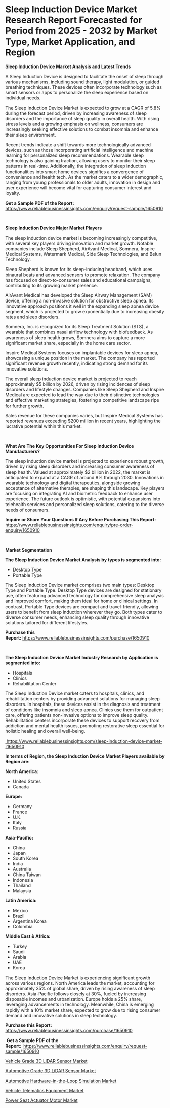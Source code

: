 <p><h1>Sleep Induction Device Market Research Report Forecasted for Period from 2025 -  2032 by Market Type, Market Application, and Region</h1></p><p><strong>Sleep Induction Device Market Analysis and Latest Trends</strong></p>
<p><p>A Sleep Induction Device is designed to facilitate the onset of sleep through various mechanisms, including sound therapy, light modulation, or guided breathing techniques. These devices often incorporate technology such as smart sensors or apps to personalize the sleep experience based on individual needs.</p><p>The Sleep Induction Device Market is expected to grow at a CAGR of 5.8% during the forecast period, driven by increasing awareness of sleep disorders and the importance of sleep quality in overall health. With rising stress levels and a growing emphasis on wellness, consumers are increasingly seeking effective solutions to combat insomnia and enhance their sleep environment.</p><p>Recent trends indicate a shift towards more technologically advanced devices, such as those incorporating artificial intelligence and machine learning for personalized sleep recommendations. Wearable sleep technology is also gaining traction, allowing users to monitor their sleep patterns in real-time. Additionally, the integration of sleep induction functionalities into smart home devices signifies a convergence of convenience and health tech. As the market caters to a wider demographic, ranging from young professionals to older adults, innovation in design and user experience will become vital for capturing consumer interest and loyalty.</p></p>
<p><strong>Get a Sample PDF of the Report:&nbsp;</strong> <a href="https://www.reliablebusinessinsights.com/enquiry/request-sample/1650910?utm_campaign=63&utm_medium=2&utm_source=Github&utm_content=ia&utm_term=23032025&utm_id=sleep-induction-device">https://www.reliablebusinessinsights.com/enquiry/request-sample/1650910</a></p>
<p>&nbsp;</p>
<p><strong>Sleep Induction Device Major Market Players</strong></p>
<p><p>The sleep induction device market is becoming increasingly competitive, with several key players driving innovation and market growth. Notable companies include Sleep Shepherd, AirAvant Medical, Somnera, Inspire Medical Systems, Watermark Medical, Side Sleep Technologies, and Belun Technology. </p><p>Sleep Shepherd is known for its sleep-inducing headband, which uses binaural beats and advanced sensors to promote relaxation. The company has focused on direct-to-consumer sales and educational campaigns, contributing to its growing market presence. </p><p>AirAvant Medical has developed the Sleep Airway Management (SAM) device, offering a non-invasive solution for obstructive sleep apnea. Its innovative approach positions it well in the expanding sleep apnea device segment, which is projected to grow exponentially due to increasing obesity rates and sleep disorders.</p><p>Somnera, Inc. is recognized for its Sleep Treatment Solution (STS), a wearable that combines nasal airflow technology with biofeedback. As awareness of sleep health grows, Somnera aims to capture a more significant market share, especially in the home care sector.</p><p>Inspire Medical Systems focuses on implantable devices for sleep apnea, showcasing a unique position in the market. The company has reported significant revenue growth recently, indicating strong demand for its innovative solutions.</p><p>The overall sleep induction device market is projected to reach approximately $5 billion by 2026, driven by rising incidences of sleep disorders and lifestyle changes. Companies like Sleep Shepherd and Inspire Medical are expected to lead the way due to their distinctive technologies and effective marketing strategies, fostering a competitive landscape ripe for further growth. </p><p>Sales revenue for these companies varies, but Inspire Medical Systems has reported revenues exceeding $200 million in recent years, highlighting the lucrative potential within this market.</p></p>
<p>&nbsp;</p>
<p><strong>What Are The Key Opportunities For Sleep Induction Device Manufacturers?</strong></p>
<p><p>The sleep induction device market is projected to experience robust growth, driven by rising sleep disorders and increasing consumer awareness of sleep health. Valued at approximately $2 billion in 2022, the market is anticipated to expand at a CAGR of around 8% through 2030. Innovations in wearable technology and digital therapeutics, alongside growing acceptance of alternative therapies, are shaping this landscape. Key players are focusing on integrating AI and biometric feedback to enhance user experience. The future outlook is optimistic, with potential expansions into telehealth services and personalized sleep solutions, catering to the diverse needs of consumers.</p></p>
<p><strong>Inquire or Share Your Questions If Any Before Purchasing This Report:</strong> <a href="https://www.reliablebusinessinsights.com/enquiry/pre-order-enquiry/1650910?utm_campaign=63&utm_medium=2&utm_source=Github&utm_content=ia&utm_term=23032025&utm_id=sleep-induction-device">https://www.reliablebusinessinsights.com/enquiry/pre-order-enquiry/1650910</a></p>
<p>&nbsp;</p>
<p><strong>Market Segmentation</strong></p>
<p><strong>The Sleep Induction Device Market Analysis by types is segmented into:</strong></p>
<p><ul><li>Desktop Type</li><li>Portable Type</li></ul></p>
<p><p>The Sleep Induction Device market comprises two main types: Desktop Type and Portable Type. Desktop Type devices are designed for stationary use, often featuring advanced technology for comprehensive sleep analysis and improved comfort, making them ideal for home or clinical settings. In contrast, Portable Type devices are compact and travel-friendly, allowing users to benefit from sleep induction wherever they go. Both types cater to diverse consumer needs, enhancing sleep quality through innovative solutions tailored for different lifestyles.</p></p>
<p><strong>Purchase this Report:&nbsp;</strong><a href="https://www.reliablebusinessinsights.com/purchase/1650910?utm_campaign=63&utm_medium=2&utm_source=Github&utm_content=ia&utm_term=23032025&utm_id=sleep-induction-device">https://www.reliablebusinessinsights.com/purchase/1650910</a></p>
<p>&nbsp;</p>
<p><strong>The Sleep Induction Device Market Industry Research by Application is segmented into:</strong></p>
<p><ul><li>Hospitals</li><li>Clinics</li><li>Rehabilitation Center</li></ul></p>
<p><p>The Sleep Induction Device market caters to hospitals, clinics, and rehabilitation centers by providing advanced solutions for managing sleep disorders. In hospitals, these devices assist in the diagnosis and treatment of conditions like insomnia and sleep apnea. Clinics use them for outpatient care, offering patients non-invasive options to improve sleep quality. Rehabilitation centers incorporate these devices to support recovery from addiction and mental health issues, promoting restorative sleep essential for holistic healing and overall well-being.</p></p>
<p><a href="https://www.reliablebusinessinsights.com/sleep-induction-device-market-r1650910?utm_campaign=63&utm_medium=2&utm_source=Github&utm_content=ia&utm_term=23032025&utm_id=sleep-induction-device">&nbsp;https://www.reliablebusinessinsights.com/sleep-induction-device-market-r1650910</a></p>
<p><strong>In terms of Region, the Sleep Induction Device Market Players available by Region are:</strong></p>
<p>
    <p> <strong> North America: </strong>
        <ul>
            <li>United States</li>
            <li>Canada</li>
        </ul>
        </p> 
    <p> <strong> Europe: </strong>
        <ul>
            <li>Germany</li>
            <li>France</li>
            <li>U.K.</li>
            <li>Italy</li>
            <li>Russia</li>
        </ul>
        </p> 
    <p> <strong> Asia-Pacific: </strong>
        <ul>
            <li>China</li>
            <li>Japan</li>
            <li>South Korea</li>
            <li>India</li>
            <li>Australia</li>
            <li>China Taiwan</li>
            <li>Indonesia</li>
            <li>Thailand</li>
            <li>Malaysia</li>
        </ul>
        </p> 
    <p> <strong> Latin America: </strong>
        <ul>
            <li>Mexico</li>
            <li>Brazil</li>
            <li>Argentina Korea</li>
            <li>Colombia</li>
        </ul>
        </p> 
    <p> <strong> Middle East & Africa: </strong>
        <ul>
            <li>Turkey</li>
            <li>Saudi</li>
            <li>Arabia</li>
            <li>UAE</li>
            <li>Korea</li>
        </ul>
    </p>
    </p>
<p><p>The Sleep Induction Device Market is experiencing significant growth across various regions. North America leads the market, accounting for approximately 35% of global share, driven by rising awareness of sleep disorders. Asia-Pacific follows closely at 30%, fueled by increasing disposable incomes and urbanization. Europe holds a 25% share, leveraging advancements in technology. Meanwhile, China is emerging rapidly with a 10% market share, expected to grow due to rising consumer demand and innovative solutions in sleep technology.</p></p>
<p><strong>Purchase this Report: </strong><a href="https://www.reliablebusinessinsights.com/purchase/1650910?utm_campaign=63&utm_medium=2&utm_source=Github&utm_content=ia&utm_term=23032025&utm_id=sleep-induction-device">https://www.reliablebusinessinsights.com/purchase/1650910</a></p>
<p>&nbsp;<strong>Get a Sample PDF of the Report:&nbsp;&nbsp;</strong><a href="https://www.reliablebusinessinsights.com/enquiry/request-sample/1650910?utm_campaign=63&utm_medium=2&utm_source=Github&utm_content=ia&utm_term=23032025&utm_id=sleep-induction-device">https://www.reliablebusinessinsights.com/enquiry/request-sample/1650910</a></p>
<p><strong></strong></p>
<p><p><a href="https://github.com/kaniselway4c/Market-Research-Report-List-1/blob/main/vehicle-grade-3d-lidar-sensor-market.md?utm_campaign=63&utm_medium=2&utm_source=Github&utm_content=ia&utm_term=23032025&utm_id=sleep-induction-device">Vehicle Grade 3D LiDAR Sensor Market</a></p><p><a href="https://github.com/steegwajma22/Market-Research-Report-List-1/blob/main/automotive-grade-3d-lidar-sensor-market.md?utm_campaign=63&utm_medium=2&utm_source=Github&utm_content=ia&utm_term=23032025&utm_id=sleep-induction-device">Automotive Grade 3D LiDAR Sensor Market</a></p><p><a href="https://github.com/rubiogruis0p/Market-Research-Report-List-1/blob/main/automotive-hardware-in-the-loop-simulation-market.md?utm_campaign=63&utm_medium=2&utm_source=Github&utm_content=ia&utm_term=23032025&utm_id=sleep-induction-device">Automotive Hardware-in-the-Loop Simulation Market</a></p><p><a href="https://github.com/jemmysolin5k/Market-Research-Report-List-1/blob/main/vehicle-telematics-equipment-market.md?utm_campaign=63&utm_medium=2&utm_source=Github&utm_content=ia&utm_term=23032025&utm_id=sleep-induction-device">Vehicle Telematics Equipment Market</a></p><p><a href="https://github.com/sokurgleyde/Market-Research-Report-List-1/blob/main/power-seat-actuator-motor-market.md?utm_campaign=63&utm_medium=2&utm_source=Github&utm_content=ia&utm_term=23032025&utm_id=sleep-induction-device">Power Seat Actuator Motor Market</a></p></p>